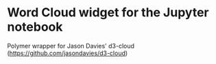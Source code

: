 # Word Cloud widget for the Jupyter notebook

Polymer wrapper for Jason Davies' d3-cloud (https://github.com/jasondavies/d3-cloud)